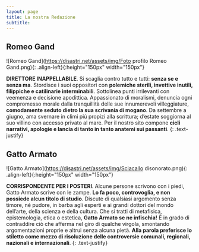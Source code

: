 ```yaml
---
layout: page
title: La nostra Redazione
subtitle: 
---
```

## Romeo Gand
![Romeo Gand](https://disastri.net/assets/img/Foto profilo Romeo Gand.png){: .align-left}{:height="150px" width="150px"} 

**DIRETTORE INAPPELLABILE**. Si scaglia contro tutto e tutti: **senza se e senza ma**. Stordisce i suoi oppositori con **polemiche sterili, invettive inutili, filippiche e catilinarie interminabili**. Sottolinea punti irrilevanti con veemenza e decisione apodittica. Appassionato di moralismi, denuncia ogni compromesso morale dalla tranquillità delle sue innumerevoli villeggiature, **comodamente seduto dietro la sua scrivania di mogano**. Da settembre a giugno, ama svernare in climi più propizi alla scrittura; d’estate soggiorna al suo villino con accesso privato al mare. Per il nostro sito compone **cicli narrativi, apologie e lancia di tanto in tanto anatemi sui passanti**. 
{: .text-justify}

<a name="GattoArmato"></a>
## Gatto Armato
![Gatto Armato](https://disastri.net/assets/img/Sciacallo disonorato.png){: .align-left}{:height="150px" width="150px"} 

**CORRISPONDENTE PER I POSTERI**. Alcune persone scrivono con i piedi, Gatto Armato scrive con le zampe. **Lo fa poco, controvoglia, e non possiede alcun titolo di studio**. Discute di qualsiasi argomento senza timore, né pudore, in barba agli esperti e ai grandi dottori del mondo dell’arte, della scienza e della cultura. Che si tratti di metafisica, epistemologia, etica o estetica, **Gatto Armato se ne infischia!** È in grado di contraddire ciò che afferma nel giro di qualche virgola, smontando argomentazioni proprie e altrui senza alcuna pietà. **Alla parola preferisce lo stiletto come mezzo di risoluzione delle controversie comunali, regionali, nazionali e internazionali**.
{: .text-justify}



